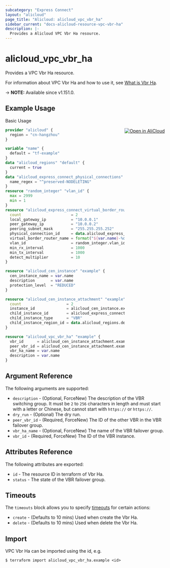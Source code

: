 ```yaml
---
subcategory: "Express Connect"
layout: "alicloud"
page_title: "Alicloud: alicloud_vpc_vbr_ha"
sidebar_current: "docs-alicloud-resource-vpc-vbr-ha"
description: |-
  Provides a Alicloud VPC Vbr Ha resource.
---
```


# alicloud_vpc_vbr_ha

Provides a VPC Vbr Ha resource.

For information about VPC Vbr Ha and how to use it, see [What is Vbr Ha](https://www.alibabacloud.com/help/doc-detail/212629.html).

-> **NOTE:** Available since v1.151.0.

## Example Usage
<div class="oics-button" style="float: right;margin: 0 0 -40px 0;">
  <a href="https://api.aliyun.com/api-tools/terraform?resource=alicloud_vpc_vbr_ha&exampleId=51a841d0-a62c-fd12-fbcc-92985eb2b611632d8845&activeTab=example&spm=docs.r.vpc_vbr_ha.0.51a841d0a6" target="_blank">
    <img alt="Open in AliCloud" src="https://img.alicdn.com/imgextra/i1/O1CN01hjjqXv1uYUlY56FyX_!!6000000006049-55-tps-254-36.svg" style="max-height: 44px; margin: 32px auto; max-width: 100%;">
  </a>
</div>

Basic Usage

```terraform
provider "alicloud" {
  region = "cn-hangzhou"
}

variable "name" {
  default = "tf-example"
}
data "alicloud_regions" "default" {
  current = true
}
data "alicloud_express_connect_physical_connections" "example" {
  name_regex = "^preserved-NODELETING"
}
resource "random_integer" "vlan_id" {
  max = 2999
  min = 1
}
resource "alicloud_express_connect_virtual_border_router" "example" {
  count                      = 2
  local_gateway_ip           = "10.0.0.1"
  peer_gateway_ip            = "10.0.0.2"
  peering_subnet_mask        = "255.255.255.252"
  physical_connection_id     = data.alicloud_express_connect_physical_connections.example.connections[count.index].id
  virtual_border_router_name = format("${var.name}-%d", count.index + 1)
  vlan_id                    = random_integer.vlan_id.id + count.index
  min_rx_interval            = 1000
  min_tx_interval            = 1000
  detect_multiplier          = 10
}

resource "alicloud_cen_instance" "example" {
  cen_instance_name = var.name
  description       = var.name
  protection_level  = "REDUCED"
}

resource "alicloud_cen_instance_attachment" "example" {
  count                    = 2
  instance_id              = alicloud_cen_instance.example.id
  child_instance_id        = alicloud_express_connect_virtual_border_router.example[count.index].id
  child_instance_type      = "VBR"
  child_instance_region_id = data.alicloud_regions.default.regions.0.id
}

resource "alicloud_vpc_vbr_ha" "example" {
  vbr_id      = alicloud_cen_instance_attachment.example[0].child_instance_id
  peer_vbr_id = alicloud_cen_instance_attachment.example[1].child_instance_id
  vbr_ha_name = var.name
  description = var.name
}
```

## Argument Reference

The following arguments are supported:

* `description` - (Optional, ForceNew) The description of the VBR switching group. It must be `2` to `256` characters in length and must start with a letter or Chinese, but cannot start with `https://` or `https://`.
* `dry_run` - (Optional) The dry run.
* `peer_vbr_id` - (Required, ForceNew) The ID of the other VBR in the VBR failover group.
* `vbr_ha_name` - (Optional, ForceNew) The name of the VBR failover group.
* `vbr_id` - (Required, ForceNew) The ID of the VBR instance.

## Attributes Reference

The following attributes are exported:

* `id` - The resource ID in terraform of Vbr Ha.
* `status` - The state of the VBR failover group.

## Timeouts

The `timeouts` block allows you to specify [timeouts](https://www.terraform.io/docs/configuration-0-11/resources.html#timeouts) for certain actions:

* `create` - (Defaults to 10 mins) Used when create the Vbr Ha.
* `delete` - (Defaults to 10 mins) Used when delete the Vbr Ha.

## Import

VPC Vbr Ha can be imported using the id, e.g.

```shell
$ terraform import alicloud_vpc_vbr_ha.example <id>
```